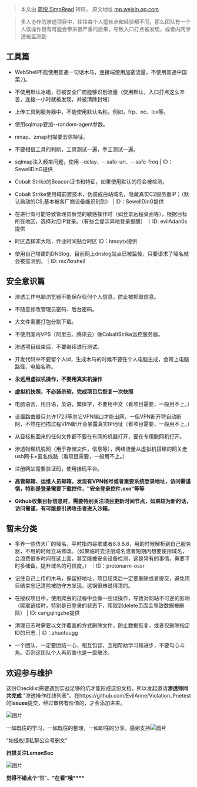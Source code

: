 > 本文由 [简悦 SimpRead](http://ksria.com/simpread/) 转码， 原文地址 [mp.weixin.qq.com](https://mp.weixin.qq.com/s?__biz=MzUyMTA0MjQ4NA==&mid=2247499937&idx=3&sn=ada90f5422f65b0604fde20e912fb321&chksm=f9e3afface9426ecafce85977db561c466ca9ad71e8850e6c4d1ea7c770eb84e60eeae47ee19&mpshare=1&scene=1&srcid=0103SxI33IwjQHsoMQKqlPmg&sharer_sharetime=1609637197917&sharer_shareid=c051b65ce1b8b68c6869c6345bc45da1&key=1983696ae0fa3b7d993a42797adfb5eb87598a3912929f38997ece88f993c72c09fd6ec2f1df238369e776b2c3048c56f8a0e7f6955cd1a6b317659d8be703a544a9bae1acbc367e77c13d9a931c0b9790a89ab1245761916f52794d38b2afbeff151b0504fbcc7f46ca432424220a5c7da1b34f9ed7331aeba02a9cc831bbac&ascene=1&uin=ODk4MDE0MDEy&devicetype=Windows+10+x64&version=63010029&lang=zh_CN&exportkey=AVnhsRt56asxIahnP4lrUCE%3D&pass_ticket=yy556pu%2Bp4W4mbvK7Q3O6PIbolc7ebdCh%2F3poyqaL0RGTca9FUoYwlT9SUXPGlGT&wx_header=0&fontgear=2)

> 多人协作的渗透项目中，往往每个人擅长点和经验都不同，那么团队有一个人误操作很有可能会带来很严重的后果，导致入口打点被发现，或者内网渗透被监测到  

工具篇
---

*   WebShell不能使用普通一句话木马，连接端使用加密流量，不使用普通中国菜刀。
    
*   不使用默认冰蝎，已被安全厂商能够识别流量（使用默认，入口打点这么辛苦，连接一小时就被发现，并被清除封堵）
    
*   上传工具到服务器中，不能使用默认名称，例如，frp、nc、lcx等。
    
*   使用sqlmap要加--random-agent参数。
    
*   nmap、zmap扫描要去除特征。
    
*   不要相信工具的判断，工具测试一遍，手工测试一遍。
    
*   sqlmap注入频率问题，使用--delay、--safe-url、--safe-freq | ID：SewellDinG提供
    
*   Cobalt Strike的Beacon证书和特征，如果使用默认的将会被检测。
    
*   Cobalt Strike使用域前置技术，伪装成白站域名，隐藏真实C2服务器IP；（默认启动的CS,基本被各厂商设备能识别到） | ID：SewellDinG提供
    
*   在进行有可能导致管理员察觉的敏感操作时（如登录远程桌面等），根据目标所在地区，选择对应IP登录。（有些会提示异地登录提醒） ｜ID: evilAdan0s 提供
    
*   时区选择非大陆，作业时间贴合时区 ID：hmoytx提供
    
*   使用自己塔建的DNSlog，目前网上dnslog站点已被监控，只要请求了域名就会被监测到。｜ID: mx7krshell
    

安全意识篇
-----

*   渗透工作电脑浏览器不能保存任何个人信息，防止被抓取信息。
    
*   不随意修改管理员密码、后台密码。
    
*   大文件需要打包分割下载。
    
*   不使用国内VPS（阿里云、腾讯云）做CobaltStrike远控服务器。
    
*   渗透项目结束后，不要继续进行测试。
    
*   开发代码中不要留个人id，生成木马的时候不要在个人电脑生成，会带上电脑路径、电脑名称。
    
*   **永远用虚拟机操作，不要用真实机操作**
    
*   **虚拟机快照，不必装杀软，完成项目后恢复一次快照**
    
*   电脑语言，用日语，英语，繁体字，不要用中文（看项目需要，一般用不上。）
    
*   设置路由器只允许1723等其它VPN端口才能出网，一但VPN断开将自动断网，不然在扫描过程VPN断开会暴露真实IP地址（看项目需要，一般用不上。）
    
*   从目标拖回来的任何文件都不要在有网的机器打开，要在专用脱网机打开。
    
*   渗透物理机脱网（用于存储文件，信息等），网络流量从虚拟机搭建的网关走usb网卡+匿名线路（看项目需要，一般用不上。）
    
*   注册网站需要验证码，使用接码平台。
    
*   **高管邮箱、运维人员邮箱，发现有VPN帐号或者重要系统登录地址，访问需谨慎，特别是登录需要下载控件，"安全登录控件.exe"等等**
    
*   **Github收集目标信息时，需要特别关注项目更新时间节点，如果较为新的话，访问需谨，有可能是引诱攻击者进入沙箱。**
    

暂未分类
----

*   多养一些仿大厂的域名，平时指向谷歌或者8.8.8.8，用的时候解析到自己服务器，不用的时候立马修改。（如果临时去注册域名或者短期内想要使用域名，会浪费很多时间在这上面，甚至能被安全设备检测，这是常有的事情，需要平时多储备，提升域名的可信度。） ｜ID：protonarm-ossr
    
*   记住自己上传的木马，保留好地址，项目结束后一定要删除或者提交，避免项目结束忘记清除被防守方发现，这锅很难说得清的。
    
*   在授权项目中，使用爬虫的过程中会做一些误操作，导致对网站不可逆的影响（爬取链接时，特别是已登录的状态下，爬取到delete页面会导致数据被删除） | ID: cangqingzhe提供
    
*   清理日志时需要以文件覆盖的方式删除文件，防止数据恢复，或者仅删除指定ID的日志. | ID：zhuotougg
    
*   一个团队，一定要团结一心，相互包容，互相帮助学习和进步，不要勾心斗角。否则这团队个人再厉害也是一盘散沙。
    

欢迎参与维护
------

这份Checklist需要遇到实战足够的坑才能形成这份文档，所以发起邀请**渗透师同共完成** "渗透操作红线列表"。在https://github.com/EvilAnne/Violation_Pnetest的**Issues**提交，经过审核有价值的，才会添加进来。

![图片](https://mmbiz.qpic.cn/mmbiz_png/ndicuTO22p6ibN1yF91ZicoggaJJZX3vQ77Vhx81O5GRyfuQoBRjpaUyLOErsSo8PwNYlT1XzZ6fbwQuXBRKf4j3Q/640?wx_fmt=png&tp=webp&wxfrom=5&wx_lazy=1&wx_co=1)

  

一如既往的学习，一如既往的整理，一如即往的分享。感谢支持![图片](https://mmbiz.qpic.cn/mmbiz_png/p5qELRDe5icl7QVywL8iaGT0QBGpOwgD1IwN0z9JicTRvzvnsJicNRr2gRvJib6jKojzC5CJJsFPkEbZQJ999HrH5Gw/640?wx_fmt=png&tp=webp&wxfrom=5&wx_lazy=1&wx_co=1)  

“如侵权请私聊公众号删文”

  

  

****扫描关注LemonSec****  

![图片](https://mmbiz.qpic.cn/mmbiz_png/p5qELRDe5icncXiavFRorU03O5AoZQYznLCnFJLs8RQbC9sltHYyicOu9uchegP88kUFsS8KjITnrQMfYp9g2vQfw/640?wx_fmt=png&tp=webp&wxfrom=5&wx_lazy=1&wx_co=1)

**觉得不错点个**“赞”**、“在看”哦****![](data:image/gif;base64,iVBORw0KGgoAAAANSUhEUgAAAAEAAAABCAYAAAAfFcSJAAAADUlEQVQImWNgYGBgAAAABQABh6FO1AAAAABJRU5ErkJggg==)**